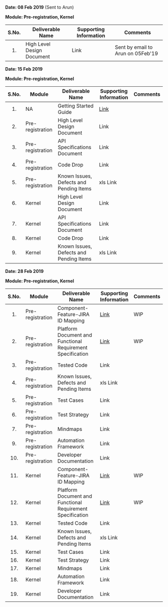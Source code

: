 **Date: 08 Feb 2019** (Sent to Arun)

**Module: Pre-registration, Kernel**

|**S.No.**| **Deliverable Name**| **Supporting Information**|**Comments**|
|:------:|-----|---|---|
|1.|High Level Design Document|Link|Sent by email to Arun on 05Feb'19|

**Date: 15 Feb 2019**

**Module: Pre-registration, Kernel**

|**S.No.**|**Module**|**Deliverable Name**| **Supporting Information**|**Comments**|
|:------:|-----|---|---|---|
|1.|NA|Getting Started Guide|[Link](https://github.com/mosip/mosip/wiki/Getting-Started)||
|2.|Pre-registration|High Level Design Document|Link||
|3.|Pre-registration|API Specifications Document|Link||
|4.|Pre-registration|Code Drop|Link||
|5.|Pre-registration|Known Issues, Defects and Pending Items|xls Link||
|6.|Kernel|High Level Design Document|Link||
|7.|Kernel|API Specifications Document|Link||
|8.|Kernel|Code Drop|Link||
|9.|Kernel|Known Issues, Defects and Pending Items|xls Link||

**Date: 28 Feb 2019**

**Module: Pre-registration, Kernel**

|**S.No.**|**Module**|**Deliverable Name**| **Supporting Information**|**Comments**|
|:------:|-----|---|---|---|
|1.|Pre-registration|Component-Feature-JIRA ID Mapping|[Link](https://github.com/mosip/mosip/wiki/Component-to-JIRA-Mapping)|WIP|
|2.|Pre-registration|Platform Document and Functional Requirement Specification|[Link](https://github.com/mosip/mosip/wiki/Functional-Requirement-Specification)|WIP|
|3.|Pre-registration|Tested Code|Link||
|4.|Pre-registration|Known Issues, Defects and Pending Items|xls Link||
|5.|Pre-registration|Test Cases|Link||
|6.|Pre-registration|Test Strategy|Link||
|7.|Pre-registration|Mindmaps|Link||
|9.|Pre-registration|Automation Framework|Link||
|10.|Pre-registration|Developer Documentation|Link||
|11.|Kernel|Component-Feature-JIRA ID Mapping|[Link](https://github.com/mosip/mosip/wiki/Component-to-JIRA-Mapping)|WIP|
|12.|Kernel|Platform Document and Functional Requirement Specification|[Link](https://github.com/mosip/mosip/wiki/Functional-Requirement-Specification)|WIP|
|13.|Kernel|Tested Code|Link||
|14.|Kernel|Known Issues, Defects and Pending Items|xls Link||
|15.|Kernel|Test Cases|Link||
|16.|Kernel|Test Strategy|Link||
|17.|Kernel|Mindmaps|Link||
|18.|Kernel|Automation Framework|Link||
|19.|Kernel|Developer Documentation|Link||